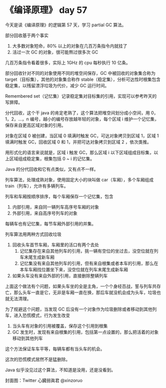# 《编译原理》 day 57

今天是读《编译原理》的逻辑第 57 天，学习 partial GC 算法。

部分回收基于两个事实

1. 大多数对象短命，80% 以上的对象在几百万条指令内就挂了
2. 活过一次 GC 的对象，很可能熬过很多次 GC

几百万条指令看着很多，实际上 1GHz 的 cpu 每秒执行 10 亿条。

部分回收针对不同的对象使用不同的堆空间保存，GC 中被回收的对象集合称为 target（目标集），其他的对象集合称作 stable（稳定集），分析可达性时根集包含稳定集，以残留漂浮垃圾为代价，减少 GC 运行时间。

Remembered set（记忆集）记录稳定集对目标集的引用，实现可以参考昨天的写屏障。

分代回收，这个干 java 的肯定老熟了，这个算法把堆空间划分成小空间，用 0，1，2，...，n 编号，越小的编号存放越年轻的对象，每个区域 i 维护一个记忆集，保存来自更高区域对象的引用。

对象在区域 0 被创建，当区域 0 填满时触发 GC，可达对象拷贝到区域 1，区域 1 填满时触发 GC，回收区域 0 和 1，并把可达对象拷贝到区域 2 ，依次类推。

用形式化的语言来说就是，区域 i 触发 GC，那么区域 i 以下区域组成目标集，以上区域组成稳定集，根集包括 0 ~ i 的记忆集。

Java 的分代回收和它有点类似，又有点不一样。

列车算法，处理成熟对象，使用固定大小的块叫做 car（车厢），多个车厢组成 train（列车），允许有多辆列车。

列车和车厢按顺序排序，每个车厢保存一个记忆集，包含

1. 内部引用，来自同一辆列车高序号车厢的对象
2. 外部引用，来自高序号列车的对象

每辆车也有记忆集，每节车厢外部引用的并集。

列车算法用两种方式回收垃圾

1. 回收头车首节车厢，车厢里的活口有两个去处
   1. 记忆集存在来自其他列车的引用，挑一辆有空位的坐过去，没空位就在列车末尾生成新车厢
   2. 记忆集没有来自其他列车的引用，但有来自根集或者本车的引用，那么在本车车厢找位置坐下来，没空位就在列车末尾生成新车厢
2. 如果头车没有来自外部的引用，直接删除整辆列车

上面这个做法有个问题，如果头车坐的全是主角，一个个身经百战，誓与列车共存亡，那么头车一直是它，无非是车厢一直在换，那后车就没机会成为头车，垃圾也就无法清理。

为了规避这个问题，当发现 GC 后没有一个对象作为垃圾删除或者移动到其他列车，进入恐慌模式，行为发生改变

1. 当头车有对象的引用被覆盖，保存这个引用到根集
2. GC 发生时，发现有来自根集的引用，包括第一点设置的，那么把活着的对象移动到其他列车

这个方法保证车车平等，每辆车都有当头车的机会。

这次的恐慌模式居然不是猛删除。

Java 似乎没见过这个算法，不知道是没用，还是没看到。

封面图：Twitter 心臓弱眞君 @xinzoruo